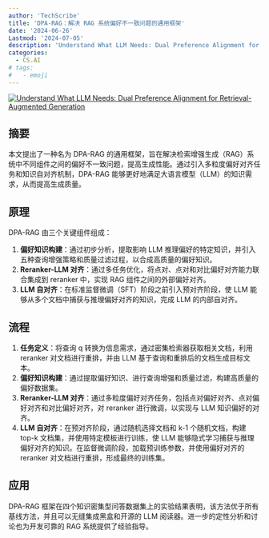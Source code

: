 ```yaml
---
author: 'TechScribe'
title: 'DPA-RAG：解决 RAG 系统偏好不一致问题的通用框架'
date: '2024-06-26'
Lastmod: '2024-07-05'
description: 'Understand What LLM Needs: Dual Preference Alignment for Retrieval-Augmented Generation'
categories:
  - CS.AI
# tags:
#   - emoji
---
```


[![Understand What LLM Needs: Dual Preference Alignment for Retrieval-Augmented Generation](https://arxiv-research-1301205113.cos.ap-guangzhou.myqcloud.com/images/2406.18676v1.pdf_0.jpg)](https://arxiv.org/abs/2406.18676v1)

## 摘要

本文提出了一种名为 DPA-RAG 的通用框架，旨在解决检索增强生成（RAG）系统中不同组件之间的偏好不一致问题，提高生成性能。通过引入多粒度偏好对齐任务和知识自对齐机制，DPA-RAG 能够更好地满足大语言模型（LLM）的知识需求，从而提高生成质量。<!--more-->

## 原理

DPA-RAG 由三个关键组件组成：
1. **偏好知识构建**：通过初步分析，提取影响 LLM 推理偏好的特定知识，并引入五种查询增强策略和质量过滤过程，以合成高质量的偏好知识。
2. **Reranker-LLM 对齐**：通过多任务优化，将点对、点对和对比偏好对齐能力联合集成到 reranker 中，实现 RAG 组件之间的外部偏好对齐。
3. **LLM 自对齐**：在标准监督微调（SFT）阶段之前引入预对齐阶段，使 LLM 能够从多个文档中捕获与推理偏好对齐的知识，完成 LLM 的内部自对齐。

## 流程

1. **任务定义**：将查询 q 转换为信息需求，通过密集检索器获取相关文档，利用 reranker 对文档进行重排，并由 LLM 基于查询和重排后的文档生成目标文本。
2. **偏好知识构建**：通过提取偏好知识、进行查询增强和质量过滤，构建高质量的偏好数据集。
3. **Reranker-LLM 对齐**：通过多粒度偏好对齐任务，包括点对偏好对齐、点对偏好对齐和对比偏好对齐，对 reranker 进行微调，以实现与 LLM 知识偏好的对齐。
4. **LLM 自对齐**：在预对齐阶段，通过随机选择文档和 k-1 个随机文档，构建 top-k 文档集，并使用特定模板进行训练，使 LLM 能够隐式学习捕获与推理偏好对齐的知识。在监督微调阶段，加载预训练参数，并使用偏好对齐的 reranker 对文档进行重排，形成最终的训练集。

## 应用

DPA-RAG 框架在四个知识密集型问答数据集上的实验结果表明，该方法优于所有基线方法，并且可以无缝集成黑盒和开源的 LLM 阅读器。进一步的定性分析和讨论也为开发可靠的 RAG 系统提供了经验指导。